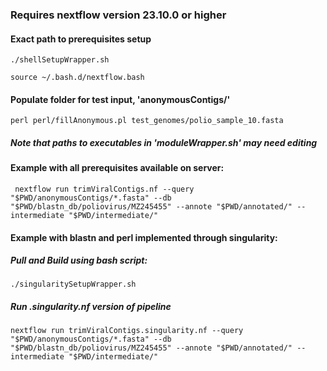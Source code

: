 ### Requires nextflow version 23.10.0 or higher

#### Exact path to prerequisites setup
`./shellSetupWrapper.sh`

`source ~/.bash.d/nextflow.bash`

#### Populate folder for test input, 'anonymousContigs/'
`perl perl/fillAnonymous.pl test_genomes/polio_sample_10.fasta`


##### Note that paths to executables in 'moduleWrapper.sh' may need editing


#### Example with all prerequisites available on server:
` nextflow run trimViralContigs.nf --query "$PWD/anonymousContigs/*.fasta" --db "$PWD/blastn_db/poliovirus/MZ245455" --annote "$PWD/annotated/" --intermediate "$PWD/intermediate/"`

#### Example with blastn and perl implemented through singularity:
##### Pull and Build using bash script:
`./singularitySetupWrapper.sh`

##### Run .singularity.nf version of pipeline
`nextflow run trimViralContigs.singularity.nf --query "$PWD/anonymousContigs/*.fasta" --db "$PWD/blastn_db/poliovirus/MZ245455" --annote "$PWD/annotated/" --intermediate "$PWD/intermediate/"`